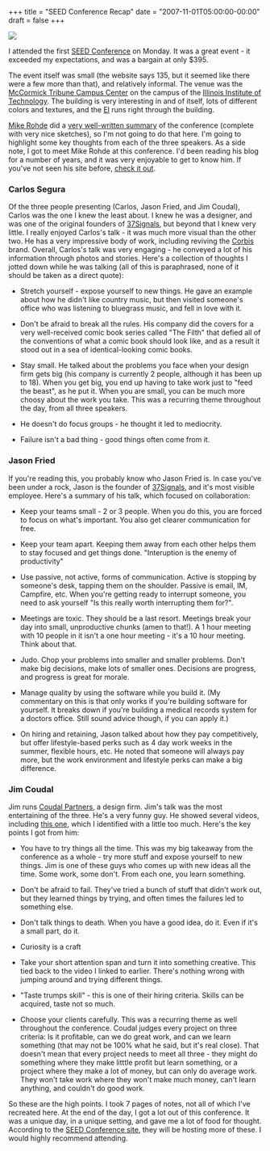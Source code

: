 +++
title = "SEED Conference Recap"
date = "2007-11-01T05:00:00-00:00"
draft = false
+++

![](>/assets/seedbanner.jpg)

I attended the first [SEED Conference](http://www.seedconference.com) on
Monday. It was a great event - it exceeded my expectations, and was a
bargain at only \$395.

The event itself was small (the website says 135, but it seemed like
there were a few more than that), and relatively informal. The venue was
the [McCormick Tribune Campus
Center](http://en.wikipedia.org/wiki/McCormick_Tribune_Campus_Center) on
the campus of the [Illinois Institute of
Technology](http://www.iit.edu). The building is very interesting in and
of itself, lots of different colors and textures, and the
[El](http://en.wikipedia.org/wiki/The_el) runs right through the
building.

[Mike Rohde](http://www.rohdesign.com/weblog/) did a [very well-written
summary](http://www.rohdesign.com/weblog/archives/002389.html) of the
conference (complete with very nice sketches), so I'm not going to do
that here. I'm going to highlight some key thoughts from each of the
three speakers. As a side note, I got to meet Mike Rohde at this
conference. I'd been reading his blog for a number of years, and it was
very enjoyable to get to know him. If you've not seen his site before,
[check it out](http://www.rohdesign.com/weblog/).

### Carlos Segura

Of the three people presenting (Carlos, Jason Fried, and Jim Coudal),
Carlos was the one I knew the least about. I knew he was a designer, and
was one of the original founders of
[37Signals](http://www.37signals.com), but beyond that I knew very
little. I really enjoyed Carlos's talk - it was much more visual than
the other two. He has a very impressive body of work, including reviving
the [Corbis](http://www.corbis.com) brand. Overall, Carlos's talk was
very engaging - he conveyed a lot of his information through photos and
stories. Here's a collection of thoughts I jotted down while he was
talking (all of this is paraphrased, none of it should be taken as a
direct quote):

-   Stretch yourself - expose yourself to new things. He gave an example
    about how he didn't like country music, but then visited someone's
    office who was listening to bluegrass music, and fell in love
    with it.

<!-- -->

-   Don't be afraid to break all the rules. His company did the covers
    for a very well-received comic book series called "The Filth" that
    defied all of the conventions of what a comic book should look like,
    and as a result it stood out in a sea of identical-looking
    comic books.

<!-- -->

-   Stay small. He talked about the problems you face when your design
    firm gets big (his company is currently 2 people, although it has
    been up to 18). When you get big, you end up having to take work
    just to "feed the beast", as he put it. When you are small, you can
    be much more choosy about the work you take. This was a recurring
    theme throughout the day, from all three speakers.

<!-- -->

-   He doesn't do focus groups - he thought it led to mediocrity.

<!-- -->

-   Failure isn't a bad thing - good things often come from it.

### Jason Fried

If you're reading this, you probably know who Jason Fried is. In case
you've been under a rock, Jason is the founder of
[37Signals](http://www.37signals.com), and it's most visible employee.
Here's a summary of his talk, which focused on collaboration:

-   Keep your teams small - 2 or 3 people. When you do this, you are
    forced to focus on what's important. You also get clearer
    communication for free.

<!-- -->

-   Keep your team apart. Keeping them away from each other helps them
    to stay focused and get things done. "Interuption is the enemy of
    productivity"

<!-- -->

-   Use passive, not active, forms of communication. Active is stopping
    by someone's desk, tapping them on the shoulder. Passive is email,
    IM, Campfire, etc. When you're getting ready to interrupt someone,
    you need to ask yourself "Is this really worth interrupting
    them for?".

<!-- -->

-   Meetings are toxic. They should be a last resort. Meetings break
    your day into small, unproductive chunks (amen to that!). A 1 hour
    meeting with 10 people in it isn't a one hour meeting - it's a 10
    hour meeting. Think about that.

<!-- -->

-   Judo. Chop your problems into smaller and smaller problems. Don't
    make big decisions, make lots of smaller ones. Decisions are
    progress, and progress is great for morale.

<!-- -->

-   Manage quality by using the software while you build it. (My
    commentary on this is that only works if you're building software
    for yourself. It breaks down if you're building a medical records
    system for a doctors office. Still sound advice though, if you can
    apply it.)

<!-- -->

-   On hiring and retaining, Jason talked about how they pay
    competitively, but offer lifestyle-based perks such as 4 day work
    weeks in the summer, flexible hours, etc. He noted that someone will
    always pay more, but the work environment and lifestyle perks can
    make a big difference.

### Jim Coudal

Jim runs [Coudal Partners](http://www.coudal.com), a design firm. Jim's
talk was the most entertaining of the three. He's a very funny guy. He
showed several videos, including [this
one](http://coudal.com/regrets.php), which I identified with a little
too much. Here's the key points I got from him:

-   You have to try things all the time. This was my big takeaway from
    the conference as a whole - try more stuff and expose yourself to
    new things. Jim is one of these guys who comes up with new ideas all
    the time. Some work, some don't. From each one, you learn something.

<!-- -->

-   Don't be afraid to fail. They've tried a bunch of stuff that didn't
    work out, but they learned things by trying, and often times the
    failures led to something else.

<!-- -->

-   Don't talk things to death. When you have a good idea, do it. Even
    if it's a small part, do it.

<!-- -->

-   Curiosity is a craft

<!-- -->

-   Take your short attention span and turn it into something creative.
    This tied back to the video I linked to earlier. There's nothing
    wrong with jumping around and trying different things.

<!-- -->

-   "Taste trumps skill" - this is one of their hiring criteria. Skills
    can be acquired, taste not so much.

<!-- -->

-   Choose your clients carefully. This was a recurring theme as well
    throughout the conference. Coudal judges every project on three
    criteria: Is it profitable, can we do great work, and can we learn
    something (that may not be 100% what he said, but it's real close).
    That doesn't mean that every project needs to meet all three - they
    might do something where they make litttle profit but learn
    something, or a project where they make a lot of money, but can only
    do average work. They won't take work where they won't make much
    money, can't learn anything, and couldn't do good work.

So these are the high points. I took 7 pages of notes, not all of which
I've recreated here. At the end of the day, I got a lot out of this
conference. It was a unique day, in a unique setting, and gave me a lot
of food for thought. According to the [SEED Conference
site](http://www.seedconference.com), they will be hosting more of
these. I would highly recommend attending.

